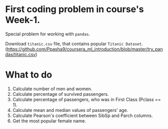 # First coding problem in course's Week-1.

Special problem for working with `pandas`.

Download `titanic.csv` file, that contains popular `Titanic Dataset`. (https://github.com/Ppasha9/coursera_ml_introduction/blob/master/try_pandas/titanic.csv)

# What to do

1. Calculate number of men and women.
2. Calculate percentage of survived passengers.
3. Calculate percentage of passengers, who was in First Class (Pclass == 1).
4. Calculate mean and median values of passengers' age.
5. Calculate Pearson's coefficient between SibSp and Parch columns.
6. Get the most popular female name.
